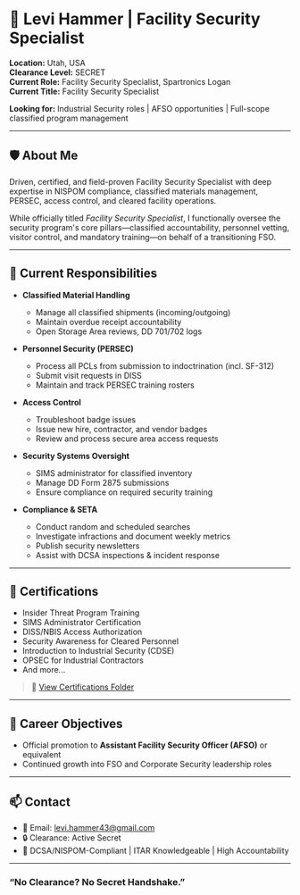 # 👤 Levi Hammer | Facility Security Specialist

**Location:** Utah, USA  
**Clearance Level:** SECRET  
**Current Role:** Facility Security Specialist, Spartronics Logan  
**Current Title:** Facility Security Specialist 

**Looking for:** Industrial Security roles | AFSO opportunities | Full-scope classified program management  

---

## 🛡️ About Me

Driven, certified, and field-proven Facility Security Specialist with deep expertise in NISPOM compliance, classified materials management, PERSEC, access control, and cleared facility operations.

While officially titled *Facility Security Specialist*, I functionally oversee the security program's core pillars—classified accountability, personnel vetting, visitor control, and mandatory training—on behalf of a transitioning FSO.

---

## 🧾 Current Responsibilities

- **Classified Material Handling**
  - Manage all classified shipments (incoming/outgoing)
  - Maintain overdue receipt accountability
  - Open Storage Area reviews, DD 701/702 logs

- **Personnel Security (PERSEC)**
  - Process all PCLs from submission to indoctrination (incl. SF-312)
  - Submit visit requests in DISS
  - Maintain and track PERSEC training rosters

- **Access Control**
  - Troubleshoot badge issues
  - Issue new hire, contractor, and vendor badges
  - Review and process secure area access requests

- **Security Systems Oversight**
  - SIMS administrator for classified inventory
  - Manage DD Form 2875 submissions
  - Ensure compliance on required security training

- **Compliance & SETA**
  - Conduct random and scheduled searches
  - Investigate infractions and document weekly metrics
  - Publish security newsletters
  - Assist with DCSA inspections & incident response

---

## 🧾 Certifications

- Insider Threat Program Training
- SIMS Administrator Certification
- DISS/NBIS Access Authorization
- Security Awareness for Cleared Personnel
- Introduction to Industrial Security (CDSE)
- OPSEC for Industrial Contractors
- And more...

> 📁 [View Certifications Folder](./certs)

---

## 🎯 Career Objectives

- Official promotion to **Assistant Facility Security Officer (AFSO)** or equivalent
- Continued growth into FSO and Corporate Security leadership roles

---

## 📫 Contact

- 📧 Email: levi.hammer43@gmail.com
- 🔒 Clearance: Active Secret
- 🧩 DCSA/NISPOM-Compliant | ITAR Knowledgeable | High Accountability

---

### “No Clearance? No Secret Handshake.”
